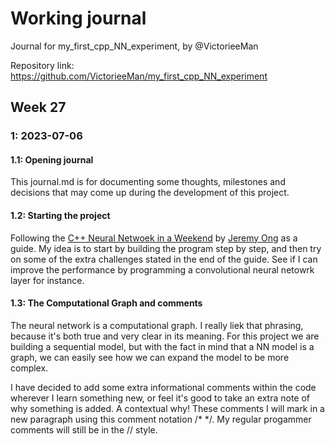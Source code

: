 # Working journal
Journal for my_first_cpp_NN_experiment, by @VictorieeMan

Repository link: https://github.com/VictorieeMan/my_first_cpp_NN_experiment

## Week 27
### 1: 2023-07-06
#### 1.1: Opening journal
This journal.md is for documenting some thoughts, milestones and decisions that may come up during the development of this project.

#### 1.2: Starting the project
Following the [C++ Neural Netwoek in a Weekend](https://raw.githubusercontent.com/jeremyong/cpp_nn_in_a_weekend/master/doc/DOC.pdf) by [Jeremy Ong](https://github.com/jeremyong) as a guide. My idea is to start by building the program step by step, and then try on some of the extra challenges stated in the end of the guide. See if I can improve the performance by programming a convolutional neural netowrk layer for instance.

#### 1.3: The Computational Graph and comments
The neural network is a computational graph. I really liek that phrasing, because it's both true and very clear in its meaning. For this project we are building a sequential model, but with the fact in mind that a NN model is a graph, we can easily see how we can expand the model to be more complex.

I have decided to add some extra informational comments within the code wherever I learn something new, or feel it's good to take an extra note of why something is added. A contextual why! These comments I will mark in a new paragraph using this comment notation /* */. My regular progammer comments will still be in the // style.